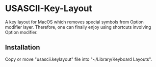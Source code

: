 # USASCII-Key-Layout
A key layout for MacOS which removes special symbols from Option modifier layer. Therefore, one can finally enjoy using shortcuts involving Option modifier.

## Installation
Copy or move "usascii.keylayout" file into "~/Library/Keyboard Layouts".
